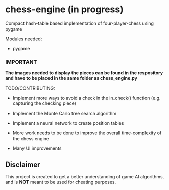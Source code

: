 # chess-engine (in progress)
Compact hash-table based implementation of four-player-chess using pygame

Modules needed:

* pygame

### IMPORTANT

**The images needed to display the pieces can be found in the respository and have to be placed in the same folder as chess_engine.py**

TODO/CONTRIBUTING:

* Implement more ways to avoid a check in the in_check() function (e.g. capturing the checking piece)

* Implement the Monte Carlo tree search algorithm

* Implement a neural network to create position tables

* More work needs to be done to improve the overall time-complexity of the chess engine

* Many UI improvements

## Disclaimer
This project is created to get a better understanding of game AI algorithms, and is **NOT** meant to be used for cheating purposes.
